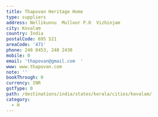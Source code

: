 ```yaml
---
title: Thapovan Heritage Home
type: suppliers
address: Nellikunnu  Mulloor P.O  Vizhinjam
city: Kovalam
country: India
postalCode: 695 521
areaCode: '471'
phone: 248 0453, 248 2430
mobile: 0
email: 'thapovan@gmail.com  '
www: www.thapovan.com
note: ''
bookThrough: 0
currency: INR
gstType: 0
path: /destinations/india/states/kerala/cities/kovalam/
category:
  - H
---
```


